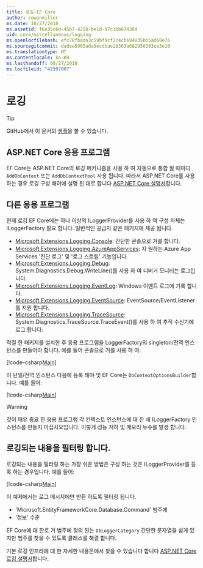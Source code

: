 ```yaml
---
title: 로깅-EF Core
author: rowanmiller
ms.date: 10/27/2016
ms.assetid: f6e35c6d-45b7-4258-be1d-87c1bb67438d
uid: core/miscellaneous/logging
ms.openlocfilehash: efc78fbada3c59bf9cf2c4cb694835bb5ad60e76
ms.sourcegitcommit: dadee5905ada9ecdbae28363a682950383ce3e10
ms.translationtype: MT
ms.contentlocale: ko-KR
ms.lasthandoff: 08/27/2018
ms.locfileid: "42997007"
---
```

# <a name="logging"></a>로깅

> [!TIP]  
> GitHub에서 이 문서의 [샘플](https://github.com/aspnet/EntityFramework.Docs/tree/master/samples/core/Miscellaneous/Logging)을 볼 수 있습니다.

## <a name="aspnet-core-applications"></a>ASP.NET Core 응용 프로그램

EF Core는 ASP.NET Core의 로깅 메커니즘을 사용 하 여 자동으로 통합 될 때마다 `AddDbContext` 또는 `AddDbContextPool` 사용 됩니다. 따라서 ASP.NET Core를 사용 하는 경우 로깅 구성 해야에 설명 된 대로 합니다 [ASP.NET Core 설명서](https://docs.microsoft.com/en-us/aspnet/core/fundamentals/logging?tabs=aspnetcore2x)합니다.

## <a name="other-applications"></a>다른 응용 프로그램

현재 로깅 EF Core에는 하나 이상의 ILoggerProvider를 사용 하 여 구성 자체는 ILoggerFactory 필요 합니다. 일반적인 공급자 같은 패키지에 제공 됩니다.

* [Microsoft.Extensions.Logging.Console](https://www.nuget.org/packages/Microsoft.Extensions.Logging.Console/): 간단한 콘솔으로 거를 합니다.
* [Microsoft.Extensions.Logging.AzureAppServices](https://www.nuget.org/packages/Microsoft.Extensions.Logging.AzureAppServices/): 지 원하는 Azure App Services '진단 로그' 및 '로그 스트림' 기능입니다.
* [Microsoft.Extensions.Logging.Debug](https://www.nuget.org/packages/Microsoft.Extensions.Logging.Debug/): System.Diagnostics.Debug.WriteLine()를 사용 하 여 디버거 모니터는 로그입니다.
* [Microsoft.Extensions.Logging.EventLog](https://www.nuget.org/packages/Microsoft.Extensions.Logging.EventLog/): Windows 이벤트 로그에 기록 합니다.
* [Microsoft.Extensions.Logging.EventSource](https://www.nuget.org/packages/Microsoft.Extensions.Logging.EventSource/): EventSource/EventListener를 지원 합니다.
* [Microsoft.Extensions.Logging.TraceSource](https://www.nuget.org/packages/Microsoft.Extensions.Logging.TraceSource/): System.Diagnostics.TraceSource.TraceEvent()를 사용 하 여 추적 수신기에 로그 합니다.

적절 한 패키지를 설치한 후 응용 프로그램을 LoggerFactory의 singleton/전역 인스턴스를 만들어야 합니다. 예를 들어 콘솔으로 거를 사용 하 여:

[!code-csharp[Main](../../../samples/core/Miscellaneous/Logging/Logging/BloggingContext.cs#DefineLoggerFactory)]

이 단일/전역 인스턴스 다음에 등록 해야 및 EF Core는 `DbContextOptionsBuilder`합니다. 예를 들어:

[!code-csharp[Main](../../../samples/core/Miscellaneous/Logging/Logging/BloggingContext.cs#RegisterLoggerFactory)]

> [!WARNING]
> 것이 매우 중요 한 응용 프로그램 각 컨텍스트 인스턴스에 대 한 새 ILoggerFactory 인스턴스를 만들지 마십시오입니다. 이렇게 성능 저하 및 메모리 누수를 발생 합니다.

## <a name="filtering-what-is-logged"></a>로깅되는 내용을 필터링 합니다.

로깅되는 내용을 필터링 하는 가장 쉬운 방법은 구성 하는 것은 ILoggerProvider를 등록 하는 경우입니다. 예를 들어:

[!code-csharp[Main](../../../samples/core/Miscellaneous/Logging/Logging/BloggingContextWithFiltering.cs#DefineLoggerFactory)]

이 예제에서는 로그 메시지에만 반환 하도록 필터링 됩니다.
 * 'Microsoft.EntityFrameworkCore.Database.Command' 범주에
 * '정보' 수준

EF Core에 대 한로 거 범주에 정의 된는 `DbLoggerCategory` 간단한 문자열을 쉽게 있지만 범주를 찾을 수 있도록 클래스를 해결 합니다.

기본 로깅 인프라에 대 한 자세한 내용은에서 찾을 수 있습니다 합니다 [ASP.NET Core 로깅 설명서](https://docs.microsoft.com/en-us/aspnet/core/fundamentals/logging?tabs=aspnetcore2x)합니다.
